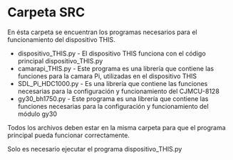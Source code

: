 # Carpeta SRC
En ésta carpeta se encuentran los programas necesarios para el funcionamiento del dispositivo THIS.

- dispositivo_THIS.py - El dispositivo THIS funciona con el código principal dispositivo_THIS.py
- camarapi_THIS.py - Este programa es una librería que contiene las funciones para la camara Pi, utilizadas en el dispositivo THIS
- SDL_Pi_HDC1000.py - Es una librería que contiene las funciones necesarias para la configuración y funcionamiento del CJMCU-8128
- gy30_bh1750.py - Este programa es una librería que contiene las funciones necesarias para la configuración y funcionamiento del módulo gy30

Todos los archivos deben estar en la misma carpeta para que el programa principal pueda funcionar correctamente.

Solo es necesario ejecutar el programa dispositivo_THIS.py
